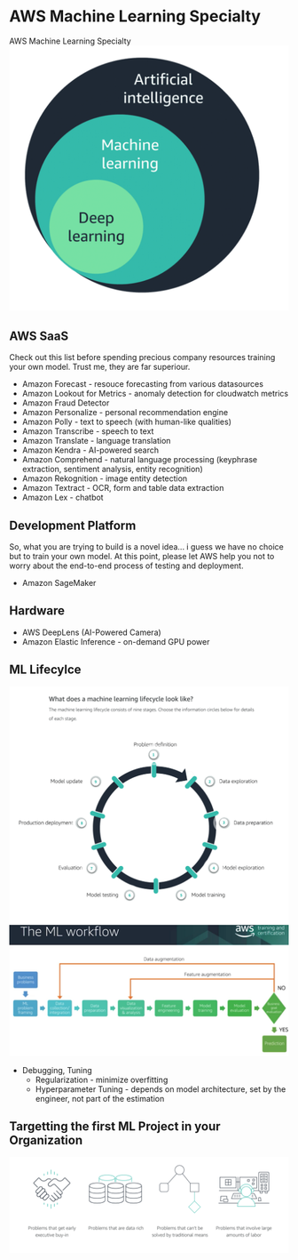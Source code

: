 # AWS Machine Learning Specialty
AWS Machine Learning Specialty
![](images/ai_ml_dl.png)

## AWS SaaS
Check out this list before spending precious company resources training your own model. Trust me, they are far superiour.

- Amazon Forecast - resouce forecasting from various datasources
- Amazon Lookout for Metrics - anomaly detection for cloudwatch metrics
- Amazon Fraud Detector
- Amazon Personalize - personal recommendation engine
- Amazon Polly - text to speech (with human-like qualities)
- Amazon Transcribe - speech to text
- Amazon Translate - language translation
- Amazon Kendra - AI-powered search
- Amazon Comprehend - natural language processing (keyphrase extraction, sentiment analysis, entity recognition)
- Amazon Rekognition - image entity detection
- Amazon Textract - OCR, form and table data extraction
- Amazon Lex - chatbot

## Development Platform
So, what you are trying to build is a novel idea... i guess we have no choice but to train your own model. At this point, please let AWS help you not to worry about the end-to-end process of testing and deployment.
- Amazon SageMaker

## Hardware 
- AWS DeepLens (AI-Powered Camera)
- Amazon Elastic Inference - on-demand GPU power

## ML Lifecylce
![](images/ml_lifecyle.png)
![](images/ml_workflow.png)
- Debugging, Tuning
  - Regularization - minimize overfitting
  - Hyperparameter Tuning - depends on model architecture, set by the engineer, not part of the estimation

## Targetting the first ML Project in your Organization
![](images/when_to_do_ml.png)

